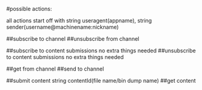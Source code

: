 
#possible actions:

all actions start off with string useragent(appname), string sender(username@machinename:nickname)

##subscribe to channel
##unsubscribe from channel

##subscribe to content submissions
no extra things needed
##unsubscribe to content submissions
no extra things needed

##get from channel
##send to channel

##submit content
string contentId(file name/bin dump name)
##get content
